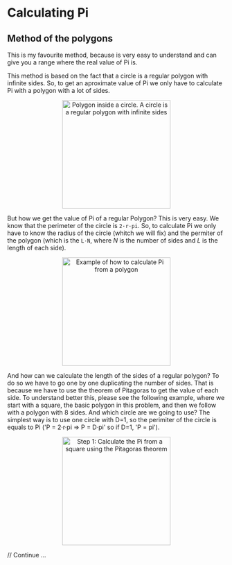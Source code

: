 # Calculating Pi
## Method of the polygons

This is my favourite method, because is very easy to understand and can give you a range where the real value of Pi is.

This method is based on the fact that a circle is a regular polygon with infinite sides. So, to get an aproximate value of Pi we only have to calculate Pi with a polygon with a lot of sides.

<!--![Polygon inside a circle. A circle is a regular polygon with infinite sides](https://github.com/xoancosmed/Calculate-Pi/blob/readme/Polygons/images/polygon_circle.png)-->
<div><center><img src="https://github.com/xoancosmed/Calculate-Pi/blob/readme/Polygons/images/polygon_circle.png" alt="Polygon inside a circle. A circle is a regular polygon with infinite sides" width="250" style="display: block; margin: auto;"/></center></div>

But how we get the value of Pi of a regular Polygon? This is very easy. We know that the perimeter of the circle is `2·r·pi`. So, to calculate Pi we only have to know the radius of the circle (whitch we will fix) and the permiter of the polygon (which is the `L·N`, where _N_ is the number of sides and _L_ is the length of each side).

<!--![Example of how to calculate Pi from a polygon](https://github.com/xoancosmed/Calculate-Pi/blob/readme/Polygons/images/circulo_cuadrado_calcular_pi.png)-->
<div><center><img src="https://github.com/xoancosmed/Calculate-Pi/blob/readme/Polygons/images/circulo_cuadrado_calcular_pi.png" alt="Example of how to calculate Pi from a polygon" height="250" style="display: block; margin: auto;"/></center></div>

And how can we calculate the length of the sides of a regular polygon? To do so we have to go one by one duplicating the number of sides. That is because we have to use the theorem of Pitagoras to get the value of each side. To understand better this, please see the following example, where we start with a square, the basic polygon in this problem, and then we follow with a polygon with 8 sides. And which circle are we going to use? The simplest way is to use one circle with D=1, so the perimiter of the circle is equals to Pi ('P = 2·r·pi => P = D·pi' so if D=1, 'P = pi').

<!--![Step 1: Calculate the Pi from a square using the Pitagoras theorem](https://github.com/xoancosmed/Calculate-Pi/blob/readme/Polygons/images/paso_1_calcular_pi.png)-->
<div><center><img src="https://github.com/xoancosmed/Calculate-Pi/blob/readme/Polygons/images/paso_1_calcular_pi.png" alt="Step 1: Calculate the Pi from a square using the Pitagoras theorem" height="250" style="display: block; margin: auto;"/></center></div>

// Continue ...
